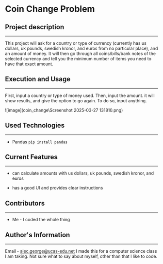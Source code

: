 # Coin Change Problem

## Project description
***
This project will ask for a country or type of currency (currently has us dollars, uk pounds, swedish kronor, and euros from no particular place), and an amount of money. It will then go through all coins/bills/bank notes of the selected currency and tell you the minimum number of items you need to have that exact amount.  

## Execution and Usage
***
First, input a country or type of money used. Then, input the amount. it will show results, and give the option to go again. To do so, input anything.

![image](coin_change\Screenshot 2025-03-27 131810.png)  

## Used Technologies
***
+ Pandas
`pip install pandas`  

## Current Features
***
+ can calculate amounts with us dollars, uk pounds, swedish kronor, and euros

+ has a good UI and provides clear instructions  

## Contributors
***
+ Me - I coded the whole thing  

## Author's Information
***
Email - alec.george@ucas-edu.net
I made this for a computer science class I am taking. Not sure what to say about myself, other than that I like to code.  